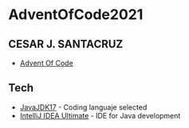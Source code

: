 # AdventOfCode2021
## CESAR J. SANTACRUZ

- [Advent Of Code](https://adventofcode.com/)

## Tech

- [JavaJDK17](https://www.oracle.com/java/technologies/javase/jdk17-archive-downloads.html) - Coding languaje selected
- [IntelliJ IDEA Ultimate](https://www.jetbrains.com/idea/download/#section=windows) - IDE for Java development
